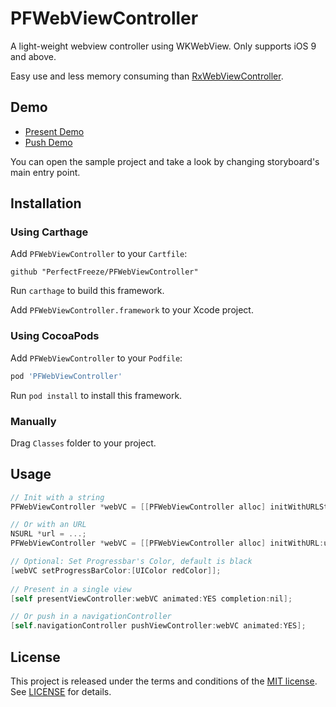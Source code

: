 # PFWebViewController

A light-weight webview controller using WKWebView. Only supports iOS 9 and above.

Easy use and less memory consuming than [RxWebViewController](https://github.com/Roxasora/RxWebViewController).

## Demo

+ [Present Demo](Demo/Present.mov)
+ [Push Demo](Demo/Push.mov)

You can open the sample project and take a look by changing storyboard's main entry point.

## Installation

### Using Carthage

Add `PFWebViewController` to your `Cartfile`:

```
github "PerfectFreeze/PFWebViewController"
```

Run `carthage` to build this framework.

Add `PFWebViewController.framework` to your Xcode project.

### Using CocoaPods

Add `PFWebViewController` to your `Podfile`:

```ruby
pod 'PFWebViewController'
```

Run `pod install` to install this framework.

### Manually

Drag `Classes` folder to your project.

## Usage 

```objective-c
// Init with a string
PFWebViewController *webVC = [[PFWebViewController alloc] initWithURLString:@"https://github.com"];

// Or with an URL
NSURL *url = ...;
PFWebViewController *webVC = [[PFWebViewController alloc] initWithURL:url];

// Optional: Set Progressbar's Color, default is black
[webVC setProgressBarColor:[UIColor redColor]];
    
// Present in a single view
[self presentViewController:webVC animated:YES completion:nil];

// Or push in a navigationController
[self.navigationController pushViewController:webVC animated:YES];
```

## License

This project is released under the terms and conditions of the [MIT license](https://opensource.org/licenses/MIT). See [LICENSE](LICENSE) for details.
